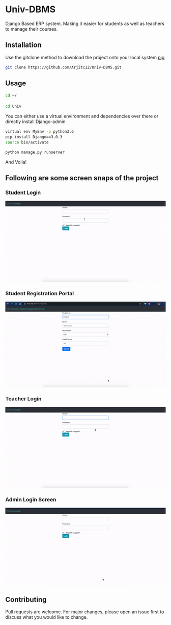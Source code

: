 # Univ-DBMS
Django Based ERP system. Making it easier for students as well as teachers to manage their courses. 

## Installation

Use the gitclone method to download the project onto your local system [pip](https://github.com/Arjitc12/Univ-DBMS.git)

```bash
git clone https://github.com/Arjitc12/Univ-DBMS.git
```

## Usage

```bash
cd ~/

cd Univ
```

You can either use a virtual environment and dependencies over there or directly install Django-admin

```bash
virtual env MyEnv -p python3.6
pip install Django==3.0.3
source bin/activate
```


```python
python manage.py runserver
```

And Voila!


## Following are some screen snaps of the project


### Student Login
![](student.gif)



### Student Registration Portal
![](Student-Registeration.gif)



### Teacher Login
![](Teacher1.gif)



### Admin Login Screen
![](admin.gif)




## Contributing
Pull requests are welcome. For major changes, please open an issue first to discuss what you would like to change.
